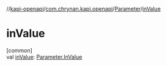 //[kapi-openapi](../../../index.md)/[com.chrynan.kapi.openapi](../index.md)/[Parameter](index.md)/[inValue](in-value.md)

# inValue

[common]\
val [inValue](in-value.md): [Parameter.InValue](-in-value/index.md)
